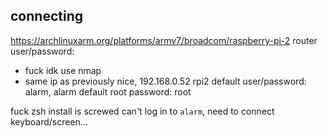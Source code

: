 ## connecting
https://archlinuxarm.org/platforms/armv7/broadcom/raspberry-pi-2
router user/password:
- fuck idk use nmap
- same ip as previously nice, 192.168.0.52
rpi2 default user/password: alarm, alarm
     default root password: root

fuck zsh install is screwed can't log in to `alarm`, need to connect keyboard/screen...